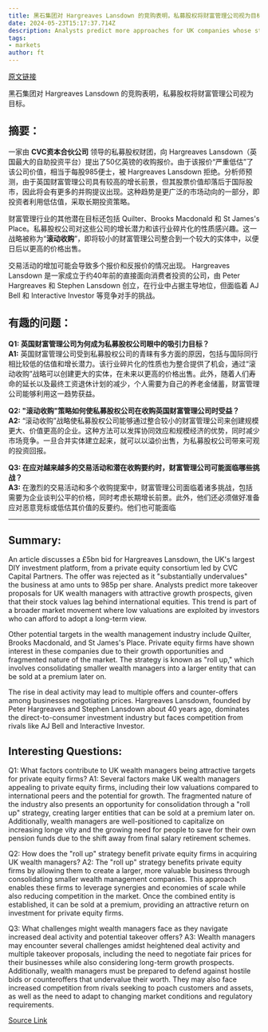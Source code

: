 ```yaml
---
title: 黑石集团对 Hargreaves Lansdown 的竞购表明，私募股权将财富管理公司视为目标。
date: 2024-05-23T15:17:37.714Z
description: Analysts predict more approaches for UK companies whose stocks lag international rivals’
tags: 
- markets
author: ft
---
```


[原文链接](https://ft.com/content/dd76f92a-19cf-47a1-80d9-8faf8250cf32)

黑石集团对 Hargreaves Lansdown 的竞购表明，私募股权将财富管理公司视为目标。

## 摘要：
一家由 **CVC资本合伙公司** 领导的私募股权财团，向 Hargreaves Lansdown（英国最大的自助投资平台）提出了50亿英镑的收购报价。由于该报价“严重低估”了该公司价值，相当于每股985便士，被 Hargreaves Lansdown 拒绝。分析师预测，由于英国财富管理公司具有较高的增长前景，但其股票价值却落后于国际股市，因此将会有更多的并购提议出现。这种趋势是更广泛的市场动向的一部分，即投资者利用低估值，采取长期投资策略。

财富管理行业的其他潜在目标还包括 Quilter、Brooks Macdonald 和 St James's Place。私募股权公司对这些公司的增长潜力和该行业碎片化的性质感兴趣。这一战略被称为“**滚动收购**”，即将较小的财富管理公司整合到一个较大的实体中，以便日后以更高的价格出售。

交易活动的增加可能会导致多个报价和反报价的情况出现。 Hargreaves Lansdown 是一家成立于约40年前的直接面向消费者投资的公司，由 Peter Hargreaves 和 Stephen Lansdown 创立，在行业中占据主导地位，但面临着 AJ Bell 和 Interactive Investor 等竞争对手的挑战。

## 有趣的问题：
**Q1: 英国财富管理公司为何成为私募股权公司眼中的吸引力目标？**  
**A1:** 英国财富管理公司受到私募股权公司的青睐有多方面的原因，包括与国际同行相比较低的估值和增长潜力。该行业碎片化的性质也为整合提供了机会，通过“滚动收购”战略可以创建更大的实体，在未来以更高的价格出售。此外，随着人们寿命的延长以及最终工资退休计划的减少，个人需要为自己的养老金储蓄，财富管理公司能够利用这一趋势获益。

**Q2: "滚动收购"策略如何使私募股权公司在收购英国财富管理公司时受益？**  
**A2:** “滚动收购”战略使私募股权公司能够通过整合较小的财富管理公司来创建规模更大、价值更高的企业。这种方法可以发挥协同效应和规模经济的优势，同时减少市场竞争。一旦合并实体建立起来，就可以以溢价出售，为私募股权公司带来可观的投资回报。

**Q3: 在应对越来越多的交易活动和潜在收购要约时，财富管理公司可能面临哪些挑战？**  
**A3:** 在激烈的交易活动和多个收购提案中，财富管理公司面临着诸多挑战，包括需要为企业谈判公平的价格，同时考虑长期增长前景。此外，他们还必须做好准备应对恶意竞标或低估其价值的反要约。他们也可能面临

---

## Summary:
An article discusses a £5bn bid for Hargreaves Lansdown, the UK's largest DIY investment platform, from a private equity consortium led by CVC Capital Partners. The offer was rejected as it "substantially undervalues" the business at amo
unts to 985p per share. Analysts predict more takeover proposals for UK wealth managers with attractive growth prospects, given that their stock values lag behind international equities. This trend is part of a broader market movement where low valuations are exploited by investors who can afford to adopt a long-term view.

Other potential targets in the wealth management industry include Quilter, Brooks Macdonald, and St James's Place. Private equity firms have shown interest in these companies due to their growth opportunities and fragmented nature of the market. The strategy is known as "roll up," which involves consolidating smaller wealth managers into a larger entity that can be sold at a premium later on.

The rise in deal activity may lead to multiple offers and counter-offers among businesses negotiating prices. Hargreaves Lansdown, founded by Peter Hargreaves and Stephen Lansdown about 40 years ago, dominates the direct-to-consumer investment industry but faces competition from rivals like AJ Bell and Interactive Investor.

## Interesting Questions:
Q1: What factors contribute to UK wealth managers being attractive targets for private equity firms?
A1: Several factors make UK wealth managers appealing to private equity firms, including their low valuations compared to international peers and the potential for growth. The fragmented nature of the industry also presents an opportunity for consolidation through a "roll up" strategy, creating larger entities that can be sold at a premium later on. Additionally, wealth managers are well-positioned to capitalize on increasing longe
vity and the growing need for people to save for their own pension funds due to the shift away from final salary retirement schemes.

Q2: How does the "roll up" strategy benefit private equity firms in acquiring UK wealth managers?
A2: The "roll up" strategy benefits private equity firms by allowing them to create a larger, more valuable business through consolidating smaller wealth management companies. This approach enables these firms to leverage synergies and economies of scale while also reducing competition in the market. Once the combined entity is established, it can be sold at a premium, providing an attractive return on investment for private equity firms.

Q3: What challenges might wealth managers face as they navigate increased deal activity and potential takeover offers?
A3: Wealth managers may encounter several challenges amidst heightened deal activity and multiple takeover proposals, including the need to negotiate fair prices for their businesses while also considering long-term growth prospects. Additionally, wealth managers must be prepared to defend against hostile bids or counteroffers that undervalue their worth. They may also face increased competition from rivals seeking to poach customers and assets, as well as the need to adapt to changing market conditions and regulatory requirements.

[Source Link](https://ft.com/content/dd76f92a-19cf-47a1-80d9-8faf8250cf32)

